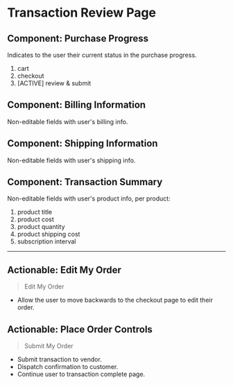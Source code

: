 # Transaction Review Page

## Component: Purchase Progress

Indicates to the user their current status in the purchase progress.

1. cart
2. checkout
3. [ACTIVE] review & submit

## Component: Billing Information

Non-editable fields with user's billing info.

## Component: Shipping Information

Non-editable fields with user's shipping info.

## Component: Transaction Summary

Non-editable fields with user's product info, per product:

1. product title
2. product cost
3. product quantity
4. product shipping cost
5. subscription interval

---

## Actionable: Edit My Order

>Edit My Order

- Allow the user to move backwards to the checkout page to edit their order.

## Actionable: Place Order Controls

>Submit My Order

- Submit transaction to vendor.
- Dispatch confirmation to customer.
- Continue user to transaction complete page.
